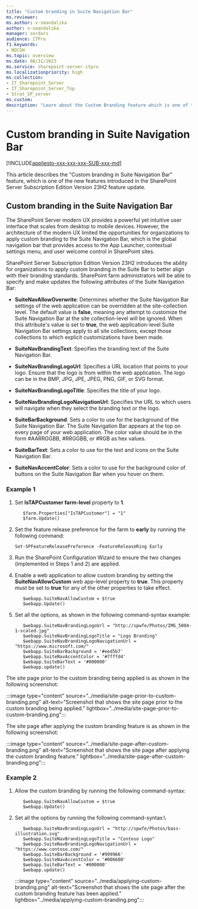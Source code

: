 ```yaml
---
title: "Custom branding in Suite Navigation Bar"
ms.reviewer: 
ms.author: v-smandalika
author: v-smandalika
manager: serdars
audience: ITPro
f1.keywords:
- NOCSH
ms.topic: overview
ms.date: 08/31/2023
ms.service: sharepoint-server-itpro
ms.localizationpriority: high
ms.collection:
- IT_Sharepoint_Server
- IT_Sharepoint_Server_Top
- Strat_SP_server
ms.custom: 
description: "Learn about the Custom Branding feature which is one of the newly introduced features in SharePoint Server Subscription Edition Version 23H2."
---
```


# Custom branding in Suite Navigation Bar

[!INCLUDE[appliesto-xxx-xxx-xxx-SUB-xxx-md](../includes/appliesto-xxx-xxx-xxx-SUB-xxx-md.md)]

This article describes the "Custom branding in Suite Navigation Bar" feature, which is one of the new features introduced in the SharePoint Server Subscription Edition Version 23H2 feature update.

## Custom branding in the Suite Navigation Bar

The SharePoint Server modern UX provides a powerful yet intuitive user interface that scales from desktop to mobile devices. However, the architecture of the modern UX limited the opportunities for organizations to apply custom branding to the Suite Navigation Bar, which is the global navigation bar that provides access to the App Launcher, contextual settings menu, and user welcome control in SharePoint sites.

SharePoint Server Subscription Edition Version 23H2 introduces the ability for organizations to apply custom branding in the Suite Bar to better align with their branding standards. SharePoint farm administrators will be able to specify and make updates the following attributes of the Suite Navigation Bar: 

- **SuiteNavAllowOverwrite**: Determines whether the Suite Navigation Bar settings of the web application can be overridden at the site-collection level. The default value is **false**, meaning any attempt to customize the Suite Navigation Bar at the site collection-level will be ignored. When this attribute's value is set to **true**, the web application-level Suite Navigation Bar settings apply to all site collections, except those collections to which explicit customizations have been made.

- **SuiteNavBrandingText**: Specifies the branding text of the Suite Navigation Bar.

- **SuiteNavBrandingLogoUrl**: Specifies a URL location that points to your logo. Ensure that the logo is from within the web application. The logo can be in the BMP, JPG, JPE, JPEG, PNG, GIF, or SVG format.

- **SuiteNavBrandingLogoTitle**: Specifies the title of your logo.

- **SuiteNavBrandingLogoNavigationUrl**: Specifies the URL to which users will navigate when they select the branding text or the logo.

- **SuiteBarBackground**: Sets a color to use for the background of the Suite Navigation Bar. The Suite Navigation Bar appears at the top on every page of your web application. The color value should be in the form #AARRGGBB, #RRGGBB, or #RGB as hex values.

- **SuiteBarText**: Sets a color to use for the text and icons on the Suite Navigation Bar.

- **SuiteNavAccentColor**: Sets a color to use for the background color of buttons on the Suite Navigation Bar when you hover on them.

### Example 1

1. Set **IsTAPCustomer farm-level** property to **1**.

   ```$farm = Get-SPFarm
      $farm.Properties["IsTAPCustomer"] = "1"
      $farm.Update()
   ```

2. Set the feature release preference for the farm to **early** by running the following command:

   `Set-SPFeatureReleasePreference -FeatureReleaseRing Early`

3. Run the SharePoint Configuration Wizard to ensure the two changes (implemented in Steps 1 and 2) are applied.

4. Enable a web application to allow custom branding by setting the **SuiteNavAllowCustom** web app-level property to **true**. This property must be set to **true** for any of the other properties to take effect.

   ```$webapp = Get-SPWebApplication http://spwfe
      $webapp.SuiteNavAllowCustom = $true
      $webapp.Update()
   ```

5. Set all the options, as shown in the following command-syntax example:

   ```$webapp.SuiteNavBrandingText = "Suite Bar Branding"
      $webapp.SuiteNavBrandingLogoUrl = "http://spwfe/Photos/IMG_5004-1-scaled.jpg"
      $webapp.SuiteNavBrandingLogoTitle = "Logo Branding"
      $webapp.SuiteNavBrandingLogoNavigationUrl = "https://www.microsoft.com/"
      $webapp.SuiteBarBackground = '#eed5b7'           
      $webapp.SuiteNavAccentColor = '#7fffd4'
      $webapp.SuiteBarText = '#000000'
      $webapp.update()
   ```

The site page prior to the custom branding being applied is as shown in the following screenshot:

:::image type="content" source="../media/site-page-prior-to-custom-branding.png" alt-text="Screenshot that shows the site page prior to the custom branding being applied." lightbox="../media/site-page-prior-to-custom-branding.png":::

The site page after applying the custom branding feature is as shown in the following screenshot:

:::image type="content" source="../media/site-page-after-custom-branding.png" alt-text="Screenshot that shows the site page after applying the custom branding feature." lightbox="../media/site-page-after-custom-branding.png":::

### Example 2

1. Allow the custom branding by running the following command-syntax:

   ```$webapp = Get-SPWebApplication http://spwfe 
      $webapp.SuiteNavAllowCustom = $true 
      $webapp.Update()
   ```

2. Set all the options by running the following command-syntax:\

   ```$webapp.SuiteNavBrandingText = "Contoso Bass Adventures" 
      $webapp.SuiteNavBrandingLogoUrl = "http://spwfe/Photos/bass-illustration.svg" 
      $webapp.SuiteNavBrandingLogoTitle = "Contoso Logo" 
      $webapp.SuiteNavBrandingLogoNavigationUrl = "https://www.contoso.com/" 
      $webapp.SuiteBarBackground = '#999966'            
      $webapp.SuiteNavAccentColor = '#006600' 
      $webapp.SuiteBarText = '#000000' 
      $webapp.update()
   ```

   :::image type="content" source="../media/applying-custom-branding.png" alt-text="Screenshot that shows the site page after the custom branding feature has been applied." lightbox="../media/applying-custom-branding.png":::




